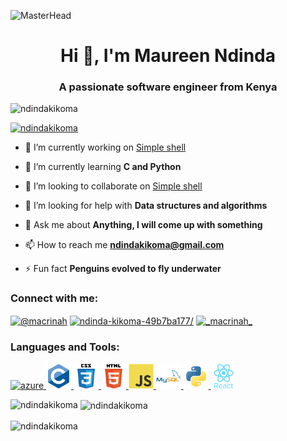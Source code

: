 ![MasterHead](https://apptha-blog.s3.amazonaws.com/blog/wp-content/uploads/2019/11/skills-for-front-end-back-end-developer.jpg)
<h1 align="center">Hi 👋, I'm Maureen Ndinda</h1>
<h3 align="center">A passionate software engineer from Kenya</h3>

<p align="left"> <img src="https://komarev.com/ghpvc/?username=ndindakikoma&label=Profile%20views&color=0e75b6&style=flat" alt="ndindakikoma" /> </p>

<p align="left"> <a href="https://github.com/ryo-ma/github-profile-trophy"><img src="https://github-profile-trophy.vercel.app/?username=ndindakikoma" alt="ndindakikoma" /></a> </p>

- 🔭 I’m currently working on [Simple shell](https://github.com/Ndindakikoma/simple_shell.git)

- 🌱 I’m currently learning **C and Python**

- 👯 I’m looking to collaborate on [Simple shell](https://github.com/Ndindakikoma/simple_shell.git)

- 🤝 I’m looking for help with **Data structures and algorithms**

- 💬 Ask me about **Anything, I will come up with something**

- 📫 How to reach me **ndindakikoma@gmail.com**

- ⚡ Fun fact **Penguins evolved to fly underwater**

<h3 align="left">Connect with me:</h3>
<p align="left">
<a href="https://twitter.com/@macrinah" target="blank"><img align="center" src="https://raw.githubusercontent.com/rahuldkjain/github-profile-readme-generator/master/src/images/icons/Social/twitter.svg" alt="@macrinah" height="30" width="40" /></a>
<a href="https://linkedin.com/in/ndinda-kikoma-49b7ba177/" target="blank"><img align="center" src="https://raw.githubusercontent.com/rahuldkjain/github-profile-readme-generator/master/src/images/icons/Social/linked-in-alt.svg" alt="ndinda-kikoma-49b7ba177/" height="30" width="40" /></a>
<a href="https://instagram.com/_macrinah_" target="blank"><img align="center" src="https://raw.githubusercontent.com/rahuldkjain/github-profile-readme-generator/master/src/images/icons/Social/instagram.svg" alt="_macrinah_" height="30" width="40" /></a>
</p>

<h3 align="left">Languages and Tools:</h3>
<p align="left"> <a href="https://azure.microsoft.com/en-in/" target="_blank" rel="noreferrer"> <img src="https://www.vectorlogo.zone/logos/microsoft_azure/microsoft_azure-icon.svg" alt="azure" width="40" height="40"/> </a> <a href="https://www.cprogramming.com/" target="_blank" rel="noreferrer"> <img src="https://raw.githubusercontent.com/devicons/devicon/master/icons/c/c-original.svg" alt="c" width="40" height="40"/> </a> <a href="https://www.w3schools.com/css/" target="_blank" rel="noreferrer"> <img src="https://raw.githubusercontent.com/devicons/devicon/master/icons/css3/css3-original-wordmark.svg" alt="css3" width="40" height="40"/> </a> <a href="https://www.w3.org/html/" target="_blank" rel="noreferrer"> <img src="https://raw.githubusercontent.com/devicons/devicon/master/icons/html5/html5-original-wordmark.svg" alt="html5" width="40" height="40"/> </a> <a href="https://developer.mozilla.org/en-US/docs/Web/JavaScript" target="_blank" rel="noreferrer"> <img src="https://raw.githubusercontent.com/devicons/devicon/master/icons/javascript/javascript-original.svg" alt="javascript" width="40" height="40"/> </a> <a href="https://www.mysql.com/" target="_blank" rel="noreferrer"> <img src="https://raw.githubusercontent.com/devicons/devicon/master/icons/mysql/mysql-original-wordmark.svg" alt="mysql" width="40" height="40"/> </a> <a href="https://www.python.org" target="_blank" rel="noreferrer"> <img src="https://raw.githubusercontent.com/devicons/devicon/master/icons/python/python-original.svg" alt="python" width="40" height="40"/> </a> <a href="https://reactjs.org/" target="_blank" rel="noreferrer"> <img src="https://raw.githubusercontent.com/devicons/devicon/master/icons/react/react-original-wordmark.svg" alt="react" width="40" height="40"/> </a> </p>

<p><img align="left" src="https://github-readme-stats.vercel.app/api/top-langs?username=ndindakikoma&show_icons=true&locale=en&layout=compact" alt="ndindakikoma" /></p>

<p>&nbsp;<img align="center" src="https://github-readme-stats.vercel.app/api?username=ndindakikoma&show_icons=true&locale=en" alt="ndindakikoma" /></p>

<p><img align="center" src="https://github-readme-streak-stats.herokuapp.com/?user=ndindakikoma&" alt="ndindakikoma" /></p>
